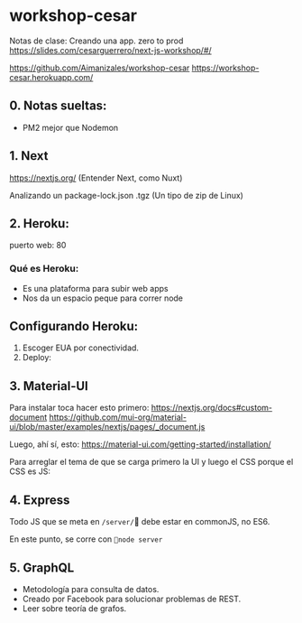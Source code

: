 # workshop-cesar
Notas de clase: Creando una app. zero to prod
https://slides.com/cesarguerrero/next-js-workshop/#/

https://github.com/Aimanizales/workshop-cesar
https://workshop-cesar.herokuapp.com/

## 0. Notas sueltas:
- PM2 mejor que Nodemon

## 1. Next
https://nextjs.org/ (Entender Next, como Nuxt)

Analizando un package-lock.json
.tgz (Un tipo de zip de Linux)

## 2. Heroku:
puerto web: 80

### Qué es Heroku:
- Es una plataforma para subir web apps
- Nos da un espacio peque para correr node

## Configurando Heroku: 
1. Escoger EUA por conectividad.
2. Deploy: 


## 3. Material-UI

Para instalar toca hacer esto primero:
https://nextjs.org/docs#custom-document
https://github.com/mui-org/material-ui/blob/master/examples/nextjs/pages/_document.js

Luego, ahí sí, esto:
https://material-ui.com/getting-started/installation/

Para arreglar el tema de que se carga primero la UI y luego el CSS porque el CSS es JS:

## 4. Express
Todo JS que se meta en `/server/` debe estar en commonJS, no ES6.

En este punto, se corre con `node server`

## 5. GraphQL
- Metodología para consulta de datos.
- Creado por Facebook para solucionar problemas de REST.
- Leer sobre teoría de grafos.
